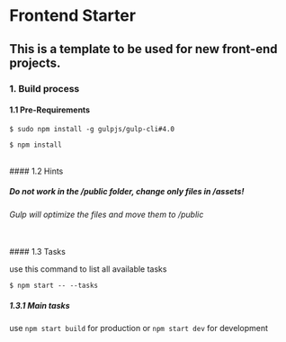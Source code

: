 # Frontend Starter

## This is a template to be used for new front-end projects.

### 1. Build process

#### 1.1 Pre-Requirements

```
$ sudo npm install -g gulpjs/gulp-cli#4.0
```

```
$ npm install
```

<br>
#### 1.2 Hints

##### Do not work in the /public folder, change only files in /assets!
###### Gulp will optimize the files and move them to /public

<br>
#### 1.3 Tasks

use this command to list all available tasks

```
$ npm start -- --tasks
```

##### 1.3.1 Main tasks

use `npm start build` for production or `npm start dev` for development